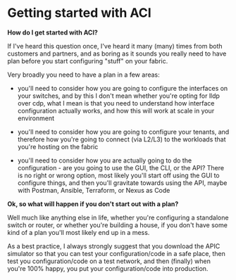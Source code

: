 # Getting started with ACI

**How do I get started with ACI?**

If I've heard this question once, I've heard it many (many) times from both customers and partners, and as boring as it sounds you really need to have plan before you start configuring "stuff" on your fabric.

Very broadly you need to have a plan in a few areas:

- you'll need to consider how you are going to configure the interfaces on your switches, and by this I don't mean whether you're opting for lldp over cdp, what I mean is that you need to understand how interface configuration actually works, and how this will work at scale in your environment

- you'll need to consider how you are going to configure your tenants, and therefore how you're going to connect (via L2/L3) to the workloads that you're hosting on the fabric

- you'll need to consider how you are actually going to do the configuration - are you going to use the GUI, the CLI, or the API? There is no right or wrong option, most likely you'll start off using the GUI to configure things, and then you'll gravitate towards using the API, maybe with Postman, Ansible, Terraform, or Nexus as Code

**Ok, so what will happen if you don't start out with a plan?**

Well much like anything else in life, whether you're configuring a standalone switch or router, or whether you're building a house, if you don't have some kind of a plan you'll most likely end up in a mess.

As a best practice, I always strongly suggest that you download the APIC simulator so that you can test your configuration/code in a safe place, then test you configuration/code on a test network, and then (finally) when you're 100% happy, you put your configuration/code into production.
